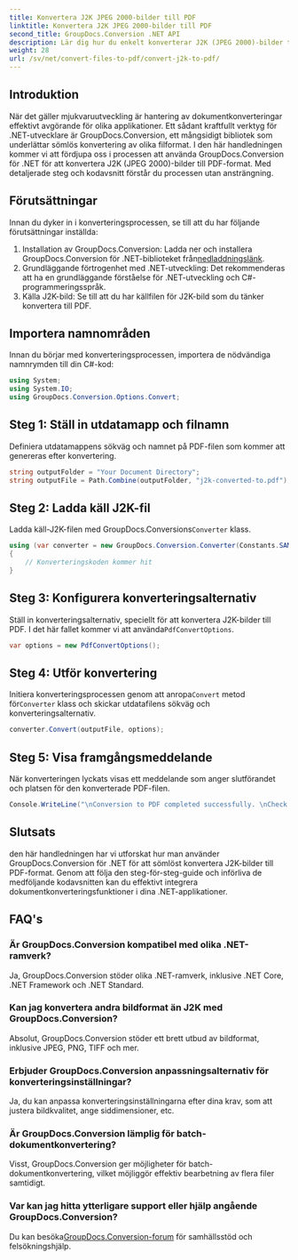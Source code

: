 ```yaml
---
title: Konvertera J2K JPEG 2000-bilder till PDF
linktitle: Konvertera J2K JPEG 2000-bilder till PDF
second_title: GroupDocs.Conversion .NET API
description: Lär dig hur du enkelt konverterar J2K (JPEG 2000)-bilder till PDF med GroupDocs.Conversion for .NET. Steg-för-steg handledning ingår.
weight: 28
url: /sv/net/convert-files-to-pdf/convert-j2k-to-pdf/
---
```

## Introduktion
När det gäller mjukvaruutveckling är hantering av dokumentkonverteringar effektivt avgörande för olika applikationer. Ett sådant kraftfullt verktyg för .NET-utvecklare är GroupDocs.Conversion, ett mångsidigt bibliotek som underlättar sömlös konvertering av olika filformat. I den här handledningen kommer vi att fördjupa oss i processen att använda GroupDocs.Conversion för .NET för att konvertera J2K (JPEG 2000)-bilder till PDF-format. Med detaljerade steg och kodavsnitt förstår du processen utan ansträngning.
## Förutsättningar
Innan du dyker in i konverteringsprocessen, se till att du har följande förutsättningar inställda:
1.  Installation av GroupDocs.Conversion: Ladda ner och installera GroupDocs.Conversion för .NET-biblioteket från[nedladdningslänk](https://releases.groupdocs.com/conversion/net/).
2. Grundläggande förtrogenhet med .NET-utveckling: Det rekommenderas att ha en grundläggande förståelse för .NET-utveckling och C#-programmeringsspråk.
3. Källa J2K-bild: Se till att du har källfilen för J2K-bild som du tänker konvertera till PDF.

## Importera namnområden
Innan du börjar med konverteringsprocessen, importera de nödvändiga namnrymden till din C#-kod:
```csharp
using System;
using System.IO;
using GroupDocs.Conversion.Options.Convert;
```

## Steg 1: Ställ in utdatamapp och filnamn
Definiera utdatamappens sökväg och namnet på PDF-filen som kommer att genereras efter konvertering.
```csharp
string outputFolder = "Your Document Directory";
string outputFile = Path.Combine(outputFolder, "j2k-converted-to.pdf");
```
## Steg 2: Ladda käll J2K-fil
 Ladda käll-J2K-filen med GroupDocs.Conversions`Converter` klass.
```csharp
using (var converter = new GroupDocs.Conversion.Converter(Constants.SAMPLE_J2K))
{
    // Konverteringskoden kommer hit
}
```
## Steg 3: Konfigurera konverteringsalternativ
 Ställ in konverteringsalternativ, speciellt för att konvertera J2K-bilder till PDF. I det här fallet kommer vi att använda`PdfConvertOptions`.
```csharp
var options = new PdfConvertOptions();
```
## Steg 4: Utför konvertering
 Initiera konverteringsprocessen genom att anropa`Convert` metod för`Converter` klass och skickar utdatafilens sökväg och konverteringsalternativ.
```csharp
converter.Convert(outputFile, options);
```
## Steg 5: Visa framgångsmeddelande
När konverteringen lyckats visas ett meddelande som anger slutförandet och platsen för den konverterade PDF-filen.
```csharp
Console.WriteLine("\nConversion to PDF completed successfully. \nCheck output in {0}", outputFolder);
```

## Slutsats
den här handledningen har vi utforskat hur man använder GroupDocs.Conversion för .NET för att sömlöst konvertera J2K-bilder till PDF-format. Genom att följa den steg-för-steg-guide och införliva de medföljande kodavsnitten kan du effektivt integrera dokumentkonverteringsfunktioner i dina .NET-applikationer.
## FAQ's
### Är GroupDocs.Conversion kompatibel med olika .NET-ramverk?
Ja, GroupDocs.Conversion stöder olika .NET-ramverk, inklusive .NET Core, .NET Framework och .NET Standard.
### Kan jag konvertera andra bildformat än J2K med GroupDocs.Conversion?
Absolut, GroupDocs.Conversion stöder ett brett utbud av bildformat, inklusive JPEG, PNG, TIFF och mer.
### Erbjuder GroupDocs.Conversion anpassningsalternativ för konverteringsinställningar?
Ja, du kan anpassa konverteringsinställningarna efter dina krav, som att justera bildkvalitet, ange siddimensioner, etc.
### Är GroupDocs.Conversion lämplig för batch-dokumentkonvertering?
Visst, GroupDocs.Conversion ger möjligheter för batch-dokumentkonvertering, vilket möjliggör effektiv bearbetning av flera filer samtidigt.
### Var kan jag hitta ytterligare support eller hjälp angående GroupDocs.Conversion?
 Du kan besöka[GroupDocs.Conversion-forum](https://forum.groupdocs.com/c/conversion/11) för samhällsstöd och felsökningshjälp.